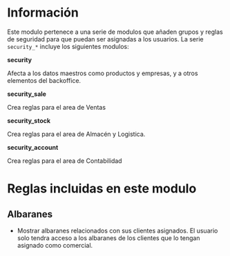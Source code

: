 Información
===========

Este modulo pertenece a una serie de modulos que añaden grupos y reglas de seguridad
para que puedan ser asignadas a los usuarios. La serie ```security_*``` incluye
los siguientes modulos:

**security**

Afecta a los datos maestros como productos y empresas, y a otros elementos
del backoffice.

**security_sale**

Crea reglas para el area de Ventas

**security_stock**

Crea reglas para el area de Almacén y Logistica.

**security_account**

Crea reglas para el area de Contabilidad


Reglas incluidas en este modulo
===============================

Albaranes
--------
* Mostrar albaranes relacionados con sus clientes asignados.
El usuario solo tendra acceso a los albaranes de los clientes que lo tengan
asignado como comercial.

